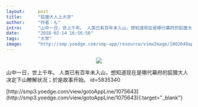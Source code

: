 ```yaml
---
layout:     post
title:      "狐狸大人上大学"
author:     "作者：も"
intro:      "山中一日，世上千年。 人类已有百年未入山，想知道现在是哪代幕府的狐狸大人决定下山瞭解状况；於是故事开始。 id=5835340"
date:       "2018-02-14 16:56:56"
tags:       "大学"
image:      "http://smp.yoedge.com/smp-app/resource/viewImage/1002649appline.png"
---
```

<div style="text-align: center">
<p><img src="http://smp.yoedge.com/smp-app/resource/viewImage/1002649appline.png"/></p>
</div>
<p class="post-meta">
<span>山中一日，世上千年。 人类已有百年未入山，想知道现在是哪代幕府的狐狸大人决定下山瞭解状况；於是故事开始。 id=5835340</span>
</p>
[http://smp3.yoedge.com/view/gotoAppLine/1075643](http://smp3.yoedge.com/view/gotoAppLine/1075643){:target="_blank"}


